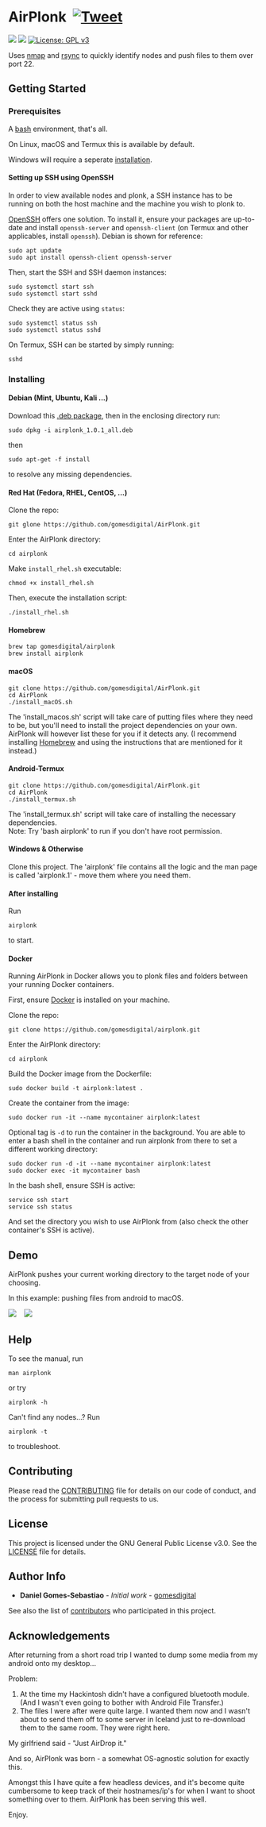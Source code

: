# AirPlonk &nbsp;[![Tweet](https://img.shields.io/twitter/url/http/shields.io.svg?style=social)](https://twitter.com/intent/tweet?text=Just%20AirPlonk%20it.%20&url=https://github.com/gomesdigital/AirPlonk&via=gomesdigital&hashtags=bash,shell,rsync,ssh,developers)

![](https://img.shields.io/github/issues/gomesdigital/AirPlonk?color=yellow)
![](https://img.shields.io/github/languages/code-size/gomesdigital/AirPlonk?color=green)
[![License: GPL v3](https://img.shields.io/badge/License-GPL%20v3-blue.svg)](https://github.com/gomesdigital/AirPlonk/LICENSE)

Uses [nmap] and [rsync] to quickly identify nodes and push files to them over port 22.



## Getting Started

### Prerequisites

A [bash](https://github.com/topics/bash) environment, that's all. 

On Linux, macOS and Termux this is available by default.

Windows will require a seperate [installation](https://itsfoss.com/install-bash-on-windows/).

#### Setting up SSH using OpenSSH

In order to view available nodes and plonk, a SSH instance has to be running on both the host machine and the machine you wish to plonk to.

[OpenSSH](https://www.openssh.com) offers one solution. To install it, ensure your packages are up-to-date and install `openssh-server` and `openssh-client` (on Termux and other applicables, install `openssh`). Debian is shown for reference:
```
sudo apt update
sudo apt install openssh-client openssh-server
```
Then, start the SSH and SSH daemon instances:
```
sudo systemctl start ssh
sudo systemctl start sshd
```
Check they are active using `status`:
```
sudo systemctl status ssh
sudo systemctl status sshd
```
On Termux, SSH can be started by simply running:
```
sshd
```

### Installing

#### Debian (Mint, Ubuntu, Kali ...)
Download this [.deb package](https://github.com/gomesdigital/AirPlonk/raw/main/airplonk_1.0.1_all.deb), then in the enclosing directory run:
```
sudo dpkg -i airplonk_1.0.1_all.deb
```
then
```
sudo apt-get -f install
```
to resolve any missing dependencies.

#### Red Hat (Fedora, RHEL, CentOS, ...)
Clone the repo:
```
git glone https://github.com/gomesdigital/AirPlonk.git
```
Enter the AirPlonk directory:
```
cd airplonk
```
Make `install_rhel.sh` executable:
```
chmod +x install_rhel.sh
```
Then, execute the installation script:
```
./install_rhel.sh
```

#### Homebrew
```
brew tap gomesdigital/airplonk
brew install airplonk
```

#### macOS
```
git clone https://github.com/gomesdigital/AirPlonk.git
cd AirPlonk
./install_macOS.sh
```
The 'install_macos.sh' script will take care of putting files where they need to 
be, but you'll need to install the project dependencies on your own. AirPlonk 
will however list these for you if it detects any.
(I recommend installing [Homebrew](https://www.howtogeek.com/211541/homebrew-for-os-x-easily-installs-desktop-apps-and-terminal-utilities/) and using the instructions that are mentioned for it instead.)

#### Android-Termux 
```
git clone https://github.com/gomesdigital/AirPlonk.git
cd AirPlonk
./install_termux.sh
```
The 'install_termux.sh' script will take care of installing the necessary 
dependencies.<br/>
Note: Try 'bash airplonk' to run if you don't have root permission.

#### Windows & Otherwise
Clone this project. The 'airplonk' file contains all the logic and the man
page is called 'airplonk.1' - move them where you need them.

#### After installing
Run
```
airplonk
```
to start.

#### Docker
Running AirPlonk in Docker allows you to plonk files and folders between your running Docker containers.

First, ensure [Docker](https://docs.docker.com/get-docker/) is installed on your machine.

Clone the repo:
```
git clone https://github.com/gomesdigital/airplonk.git
```
Enter the AirPlonk directory:
```
cd airplonk
```
Build the Docker image from the Dockerfile:
```
sudo docker build -t airplonk:latest .
```
Create the container from the image:
```
sudo docker run -it --name mycontainer airplonk:latest
```
Optional tag is `-d` to run the container in the background. You are able to enter a bash shell in the container and run airplonk from there to set a different working directory:
```
sudo docker run -d -it --name mycontainer airplonk:latest
sudo docker exec -it mycontainer bash
```
In the bash shell, ensure SSH is active:
```
service ssh start
service ssh status
```
And set the directory you wish to use AirPlonk from (also check the other container's SSH is active).

## Demo
AirPlonk pushes your current working directory to the target node of your choosing.

In this example: pushing files from android to macOS.

![](demo_termux.gif) &nbsp;&nbsp; ![](demo_macos.gif) 

## Help

To see the manual, run
```
man airplonk
```
or try
```
airplonk -h
```


Can't find any nodes...? Run
```
airplonk -t
```
to troubleshoot.

## Contributing

Please read the [CONTRIBUTING](CONTRIBUTING.md) file for details on our code of conduct, and the process for submitting pull requests to us.

## License

This project is licensed under the GNU General Public License v3.0. See the [LICENSE](LICENSE) file for details.

## Author Info

* **Daniel Gomes-Sebastiao** - *Initial work* - [gomesdigital](https://github.com/gomesdigital)

See also the list of [contributors](https://github.com/gomesdigital/AirPlonk/graphs/contributors) who participated in this project.

## Acknowledgements

After returning from a short road trip I wanted to dump some media from my android onto my desktop...

Problem: 
1. At the time my Hackintosh didn't have a configured bluetooth module. (And I wasn't even going to bother with Android File Transfer.)
2. The files I were after were quite large. I wanted them now and I wasn't about to send them off to some server in Iceland just to re-download
   them to the same room. They were right here.

My girlfriend said - "Just AirDrop it."

And so, AirPlonk was born - a somewhat OS-agnostic solution for exactly this. 

Amongst this I have quite a few headless devices, and it's become quite cumbersome to keep track of their hostnames/ip's for when I want to shoot something over to them. AirPlonk has been serving this well.

Enjoy.

[nmap]: https://github.com/nmap/nmap
[rsync]: https://github.com/WayneD/rsync
